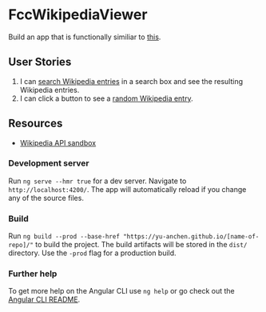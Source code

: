 # FccWikipediaViewer

Build an app that is functionally similiar to [this](https://codepen.io/FreeCodeCamp/full/wGqEga/).

## User Stories
1. I can [search Wikipedia entries](https://www.mediawiki.org/wiki/API:Main_page) in a search box and see the resulting Wikipedia entries.
2. I can click a button to see a [random Wikipedia entry](https://en.wikipedia.org/wiki/Special:Random).

## Resources
* [Wikipedia API sandbox](https://en.wikipedia.org/wiki/Special:ApiSandbox#action=query&titles=Main%20Page&prop=revisions&rvprop=content&format=jsonfm)


### Development server

Run `ng serve --hmr true` for a dev server. Navigate to `http://localhost:4200/`. The app will automatically reload if you change any of the source files.

### Build

Run `ng build --prod --base-href "https://yu-anchen.github.io/[name-of-repo]/"` to build the project. The build artifacts will be stored in the `dist/` directory. Use the `-prod` flag for a production build.

### Further help

To get more help on the Angular CLI use `ng help` or go check out the [Angular CLI README](https://github.com/angular/angular-cli/blob/master/README.md).
